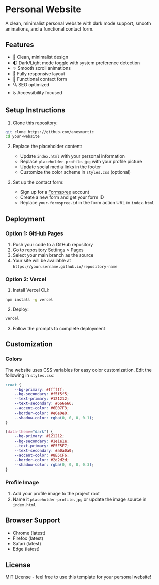 # Personal Website

A clean, minimalist personal website with dark mode support, smooth animations, and a functional contact form.

## Features

- 🎨 Clean, minimalist design
- 🌓 Dark/Light mode toggle with system preference detection
- ✨ Smooth scroll animations
- 📱 Fully responsive layout
- 📝 Functional contact form
- 🔍 SEO optimized
- ♿ Accessibility focused

## Setup Instructions

1. Clone this repository:
```bash
git clone https://github.com/anesmurtic
cd your-website
```

2. Replace the placeholder content:
   - Update `index.html` with your personal information
   - Replace `placeholder-profile.jpg` with your profile picture
   - Update social media links in the footer
   - Customize the color scheme in `styles.css` (optional)

3. Set up the contact form:
   - Sign up for a [Formspree](https://formspree.io/) account
   - Create a new form and get your form ID
   - Replace `your-formspree-id` in the form action URL in `index.html`

## Deployment

### Option 1: GitHub Pages

1. Push your code to a GitHub repository
2. Go to repository Settings > Pages
3. Select your main branch as the source
4. Your site will be available at `https://yourusername.github.io/repository-name`

### Option 2: Vercel

1. Install Vercel CLI:
```bash
npm install -g vercel
```

2. Deploy:
```bash
vercel
```

3. Follow the prompts to complete deployment

## Customization

### Colors
The website uses CSS variables for easy color customization. Edit the following in `styles.css`:

```css
:root {
    --bg-primary: #ffffff;
    --bg-secondary: #f5f5f5;
    --text-primary: #121212;
    --text-secondary: #666666;
    --accent-color: #6E07F3;
    --border-color: #e0e0e0;
    --shadow-color: rgba(0, 0, 0, 0.1);
}

[data-theme="dark"] {
    --bg-primary: #121212;
    --bg-secondary: #1e1e1e;
    --text-primary: #F5F5F7;
    --text-secondary: #a0a0a0;
    --accent-color: #8B5CF6;
    --border-color: #2d2d2d;
    --shadow-color: rgba(0, 0, 0, 0.3);
}
```

### Profile Image
1. Add your profile image to the project root
2. Name it `placeholder-profile.jpg` or update the image source in `index.html`

## Browser Support

- Chrome (latest)
- Firefox (latest)
- Safari (latest)
- Edge (latest)

## License

MIT License - feel free to use this template for your personal website! 